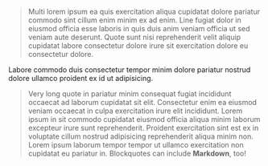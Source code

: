 > Multi lorem ipsum ea quis exercitation aliqua cupidatat dolore pariatur commodo sint cillum enim minim ex ad enim.
> Line fugiat dolor in eiusmod officia esse laboris in quis duis anim veniam officia ut sed veniam aute deserunt.
> Quote sunt nisi reprehenderit velit aliquip cupidatat labore consectetur dolore irure sit exercitation dolore eu consectetur dolore.

Labore commodo duis consectetur tempor minim dolore pariatur nostrud dolore ullamco proident ex id ut adipisicing.

> Very long quote in pariatur minim consequat fugiat incididunt occaecat ad laborum cupidatat sit elit. Consectetur enim ea eiusmod veniam occaecat in culpa exercitation irure elit incididunt. Lorem ipsum in sit commodo cupidatat eiusmod officia aliqua minim laborum excepteur irure sunt reprehenderit. Proident exercitation sint est ex in voluptate cillum nostrud adipisicing reprehenderit aliqua minim non. Lorem ipsum laborum tempor tempor ut ullamco exercitation non cupidatat eu pariatur in. Blockquotes can include **Markdown**, too!
